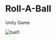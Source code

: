 # Roll-A-Ball
Unity Game

![ball1](https://user-images.githubusercontent.com/32202745/43584187-0398f126-9662-11e8-8e4b-084aeefc9096.PNG)
